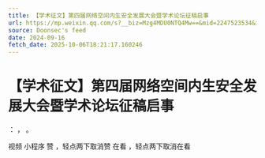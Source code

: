```yaml
---
title: 【学术征文】第四届网络空间内生安全发展大会暨学术论坛征稿启事
url: https://mp.weixin.qq.com/s?__biz=Mzg4MDU0NTQ4Mw==&mid=2247523534&idx=1&sn=8a8e96160fb343b25024178c91cf62da
source: Doonsec's feed
date: 2024-09-16
fetch_date: 2025-10-06T18:21:17.160246
---
```


# 【学术征文】第四届网络空间内生安全发展大会暨学术论坛征稿启事

：
，
。

视频
小程序
赞
，轻点两下取消赞
在看
，轻点两下取消在看